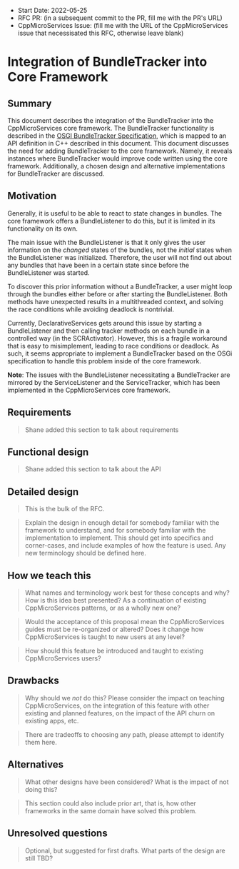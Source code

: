 - Start Date: 2022-05-25
- RFC PR: (in a subsequent commit to the PR, fill me with the PR's URL)
- CppMicroServices Issue: (fill me with the URL of the CppMicroServices issue that necessisated this RFC, otherwise leave blank)

# Integration of BundleTracker into Core Framework

## Summary

This document describes the integration of the BundleTracker into the CppMicroServices core framework. The BundleTracker functionality is described in the [OSGI BundleTracker Specification](https://docs.osgi.org/javadoc/r4v42/org/osgi/util/tracker/BundleTracker.html), which is mapped to an API definition in C++ described in this document. This document discusses the need for adding BundleTracker to the core framework. Namely, it reveals instances where BundleTracker would improve code written using the core framework. Additionally, a chosen design and alternative implementations for BundleTracker are discussed.

## Motivation

Generally, it is useful to be able to react to state changes in bundles. The core framework offers a BundleListener to do this, but it is limited in its functionality on its own.

The main issue with the BundleListener is that it only gives the user information on the _changed_ states of the bundles, not the _initial_ states when the BundleListener was initialized. Therefore, the user will not find out about any bundles that have been in a certain state since before the BundleListener was started.

To discover this prior information without a BundleTracker, a user might loop through the bundles either before or after starting the BundleListener. Both methods have unexpected results in a multithreaded context, and solving the race conditions while avoiding deadlock is nontrivial.

Currently, DeclarativeServices gets around this issue by starting a BundleListener and then calling tracker methods on each bundle in a controlled way (in the SCRActivator). However, this is a fragile workaround that is easy to misimplement, leading to race conditions or deadlock. As such, it seems appropriate to implement a BundleTracker based on the OSGi specification to handle this problem inside of the core framework.

__Note__: The issues with the BundleListener necessitating a BundleTracker are mirrored by the ServiceListener and the ServiceTracker, which has been implemented in the CppMicroServices core framework.

## Requirements

> Shane added this section to talk about requirements

## Functional design

> Shane added this section to talk about the API

## Detailed design

> This is the bulk of the RFC.

> Explain the design in enough detail for somebody
familiar with the framework to understand, and for somebody familiar with the
implementation to implement. This should get into specifics and corner-cases,
and include examples of how the feature is used. Any new terminology should be
defined here.

## How we teach this

> What names and terminology work best for these concepts and why? How is this
idea best presented? As a continuation of existing CppMicroServices patterns, or as a
wholly new one?

> Would the acceptance of this proposal mean the CppMicroServices guides must be
re-organized or altered? Does it change how CppMicroServices is taught to new users
at any level?

> How should this feature be introduced and taught to existing CppMicroServices
users?

## Drawbacks

> Why should we *not* do this? Please consider the impact on teaching CppMicroServices,
on the integration of this feature with other existing and planned features,
on the impact of the API churn on existing apps, etc.

> There are tradeoffs to choosing any path, please attempt to identify them here.

## Alternatives

> What other designs have been considered? What is the impact of not doing this?

> This section could also include prior art, that is, how other frameworks in the same domain have solved this problem.

## Unresolved questions

> Optional, but suggested for first drafts. What parts of the design are still
TBD?

